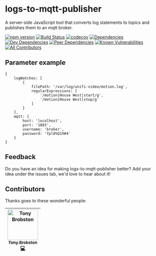 # logs-to-mqtt-publisher
A server-side JavaScript tool that converts log statements to topics and publishes them to an mqtt broker.

[![npm version](https://badge.fury.io/js/logs-to-mqtt-publisher.svg)](https://badge.fury.io/js/logs-to-mqtt-publisher)
[![Build Status](https://travis-ci.com/TonyBrobston/logs-to-mqtt-publisher.svg?branch=master)](https://travis-ci.com/TonyBrobston/logs-to-mqtt-publisher)
[![codecov](https://codecov.io/gh/TonyBrobston/logs-to-mqtt-publisher/branch/master/graph/badge.svg)](https://codecov.io/gh/tonybrobston/logs-to-mqtt-publisher)
[![Dependencies](https://david-dm.org/tonybrobston/logs-to-mqtt-publisher/status.svg)](https://david-dm.org/tonybrobston/logs-to-mqtt-publisher)
[![Dev Dependencies](https://david-dm.org/tonybrobston/logs-to-mqtt-publisher/dev-status.svg)](https://david-dm.org/tonybrobston/logs-to-mqtt-publisher?type=dev)
[![Peer Dependencies](https://david-dm.org/tonybrobston/logs-to-mqtt-publisher/peer-status.svg)](https://david-dm.org/tonybrobston/logs-to-mqtt-publisher?type=peer)
[![Known Vulnerabilities](https://snyk.io/test/github/TonyBrobston/logs-to-mqtt-publisher/badge.svg?targetFile=package.json)](https://snyk.io/test/github/TonyBrobston/logs-to-mqtt-publisher?targetFile=package.json)
[![All Contributors](https://img.shields.io/badge/all_contributors-1-orange.svg)](#contributors)

## Parameter example
```
{
    logWatches: [
        {
            filePath: '/var/log/unifi-video/motion.log',
            regularExpressions: [
                '/motion|House West|start/g',
                '/motion|House West|stop/g'
            ]
        }
    ],
    mqtt: {
        host: 'localhost',
        port: '1883',
        username: 'broker',
        password: 'Ypl8%Q1X#4'
    }
}
```

## Feedback
Do you have an idea for making logs-to-mqtt-publisher better? Add your idea under the issues tab, we'd love to hear about it!

## Contributors
Thanks goes to these wonderful people:

<!-- ALL-CONTRIBUTORS-LIST:START - Do not remove or modify this section -->
<!-- prettier-ignore -->
| [<img src="https://avatars3.githubusercontent.com/u/4724577?v=4" width="100px;" alt="Tony Brobston"/><br /><sub><b>Tony Brobston</b></sub>](https://github.com/TonyBrobston)<br />[💻](https://github.com/TonyBrobston/logs-to-mqtt-publisher/commits?author=TonyBrobston "Code") |
| :---: |
<!-- ALL-CONTRIBUTORS-LIST:END -->
